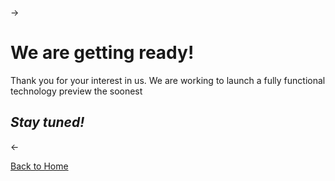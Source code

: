 ->

# We are getting ready!

Thank you for your interest in us. We are working to launch a fully functional technology preview the soonest

## *Stay tuned!*

<- 

[Back to Home](home)